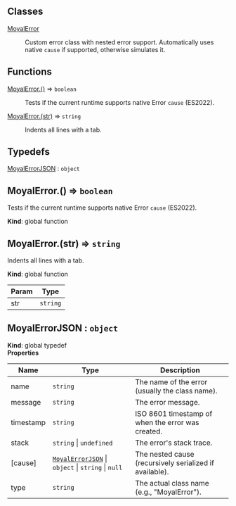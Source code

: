 ## Classes

<dl>
<dt><a href="#MoyalError">MoyalError</a></dt>
<dd><p>Custom error class with nested error support.
Automatically uses native <code>cause</code> if supported, otherwise simulates it.</p>
</dd>
</dl>

## Functions

<dl>
<dt><a href="#MoyalError.">MoyalError.()</a> ⇒ <code>boolean</code></dt>
<dd><p>Tests if the current runtime supports native Error <code>cause</code> (ES2022).</p>
</dd>
<dt><a href="#MoyalError.">MoyalError.(str)</a> ⇒ <code>string</code></dt>
<dd><p>Indents all lines with a tab.</p>
</dd>
</dl>

## Typedefs

<dl>
<dt><a href="#MoyalErrorJSON">MoyalErrorJSON</a> : <code>object</code></dt>
<dd></dd>
</dl>

<a name="MoyalError."></a>

## MoyalError.() ⇒ <code>boolean</code>
Tests if the current runtime supports native Error `cause` (ES2022).

**Kind**: global function  
<a name="MoyalError."></a>

## MoyalError.(str) ⇒ <code>string</code>
Indents all lines with a tab.

**Kind**: global function  

| Param | Type |
| --- | --- |
| str | <code>string</code> | 

<a name="MoyalErrorJSON"></a>

## MoyalErrorJSON : <code>object</code>
**Kind**: global typedef  
**Properties**

| Name | Type | Description |
| --- | --- | --- |
| name | <code>string</code> | The name of the error (usually the class name). |
| message | <code>string</code> | The error message. |
| timestamp | <code>string</code> | ISO 8601 timestamp of when the error was created. |
| stack | <code>string</code> \| <code>undefined</code> | The error's stack trace. |
| [cause] | [<code>MoyalErrorJSON</code>](#MoyalErrorJSON) \| <code>object</code> \| <code>string</code> \| <code>null</code> | The nested cause (recursively serialized if available). |
| type | <code>string</code> | The actual class name (e.g., "MoyalError"). |

